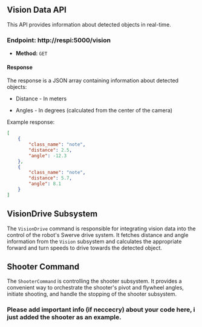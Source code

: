 ## Vision Data API

This API provides information about detected objects in real-time.

### Endpoint: http://respi:5000/vision

- **Method:** `GET`

#### Response

The response is a JSON array containing information about detected objects:

* Distance - In meters

* Angles - In degrees (calculated from the center of the camera)

Example response:

```json
[
    {
        "class_name": "note",
        "distance": 2.5,
        "angle": -12.3
    },
    {
        "class_name": "note",
        "distance": 5.7,
        "angle": 8.1
    }
]
```
## VisionDrive Subsystem

The `VisionDrive` command is responsible for integrating vision data into the control of the robot's Swerve drive system. It fetches distance and angle information from the `Vision` subsystem and calculates the appropriate forward and turn speeds to drive towards the detected object.

## Shooter Command
The `ShooterCommand` is controlling the shooter subsystem. It provides a convenient way to orchestrate the shooter's pivot and flywheel angles, initiate shooting, and handle the stopping of the shooter subsystem.

### Please add important info (if neccecry) about your code here, i just added the shooter as an example.
